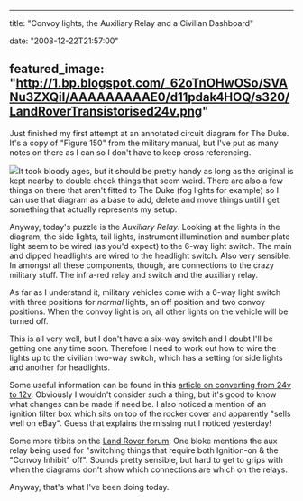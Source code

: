 
---
title: "Convoy lights, the Auxiliary Relay and a Civilian Dashboard"

date: "2008-12-22T21:57:00"

featured_image: "http://1.bp.blogspot.com/_62oTnOHwOSo/SVANu3ZXQiI/AAAAAAAAAE0/d11pdak4HOQ/s320/LandRoverTransistorised24v.png"
---


Just finished my first attempt at an annotated circuit diagram for The Duke.  It's a copy of "Figure 150" from the military manual, but I've put as many notes on there as I can so I don't have to keep cross referencing.

<a href="http://1.bp.blogspot.com/_62oTnOHwOSo/SVANu3ZXQiI/AAAAAAAAAE0/d11pdak4HOQ/s1600-h/LandRoverTransistorised24v.png"><img src="/images/convoy-lights-the-auxiliary-relay-and-a-civilian-dashboard/LandRoverTransistorised24v.png"/></a>It took bloody ages, but it should be pretty handy as long as the original is kept nearby to double check things that seem weird.  There are also a few things on there that aren't fitted to The Duke (fog lights for example) so I can use that diagram as a base to add, delete and move things until I get something that actually represents my setup.

Anyway, today's puzzle is the <span style="font-style: italic;">Auxiliary Relay</span>.  Looking at the lights in the diagram, the side lights, tail lights, instrument illumination and number plate light seem to be wired (as you'd expect) to the 6-way light switch.  The main and dipped headlights are wired to the headlight switch.  Also very sensible.  In amongst all these components, though, are connections to the crazy military stuff.  The infra-red relay and switch and the auxiliary relay.

As far as I understand it, military vehicles come with a 6-way light switch with three positions for <span style="font-style: italic;">normal</span> lights, an off position and two convoy positions.  When the convoy light is on, all other lights on the vehicle will be turned off.

This is all very well, but I don't have a six-way switch and I doubt I'll be getting one any time soon.  Therefore I need to work out how to wire the lights up to the civilian two-way switch, which has a setting for side lights and another for headlights.

Some useful information can be found in this <a href="http://forum.landrovernet.com/showthread.php?t=139251">article on converting from 24v to 12v</a>.  Obviously I wouldn't consider such a thing, but it's good to know what changes can be made if need be.  I also noticed a mention of an ignition filter box which sits on top of the rocker cover and apparently "sells well on eBay".  Guess that explains the missing nut I noticed yesterday!

Some more <span>titbits</span> on the <a href="http://www.landrover-uk.net/forum/showthread.php?t=132511">Land Rover forum</a>:  One bloke mentions the aux relay being used for "switching things that require both Ignition-on & the "Convoy Inhibit" off".  Sounds pretty sensible, but hard to get to grips with when the diagrams don't show which connections are which on the relays.

Anyway, that's what I've been doing today.